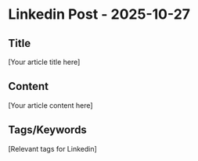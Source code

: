 # Linkedin Post - 2025-10-27

## Title
[Your article title here]

## Content
[Your article content here]

## Tags/Keywords
[Relevant tags for Linkedin]
